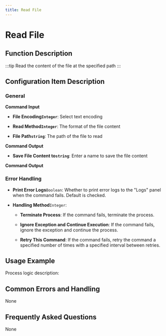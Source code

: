 ```yaml
---
title: Read File
---
```


# Read File

## Function Description

:::tip 
Read the content of the file at the specified path
:::

## Configuration Item Description

### General

**Command Input**

- **File Encoding`Integer`**: Select text encoding

- **Read Method`Integer`**: The format of the file content

- **File Path`string`**: The path of the file to read


**Command Output**

- **Save File Content to`string`**: Enter a name to save the file content


**Command Output**

### Error Handling

- **Print Error Logs**`Boolean`: Whether to print error logs to the "Logs" panel when the command fails. Default is checked. 

- **Handling Method**`Integer`:

    - **Terminate Process**: If the command fails, terminate the process.

    - **Ignore Exception and Continue Execution**: If the command fails, ignore the exception and continue the process.

    - **Retry This Command**: If the command fails, retry the command a specified number of times with a specified interval between retries.

## Usage Example

Process logic description:

## Common Errors and Handling

None

## Frequently Asked Questions

None

